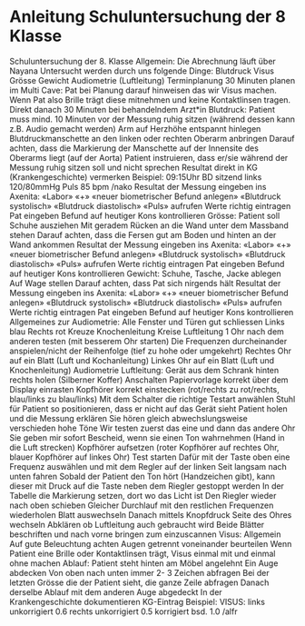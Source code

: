 # Anleitung Schuluntersuchung der 8 Klasse 

Schuluntersuchung der 8. Klasse
Allgemein:
Die Abrechnung läuft über Nayana
Untersucht werden durch uns folgende Dinge:
Blutdruck
Visus
Grösse
Gewicht
Audiometrie (Luftleitung)
Terminplanung
30 Minuten planen im Multi
Cave: Pat bei Planung darauf hinweisen das wir Visus machen. Wenn Pat also Brille trägt diese mitnehmen und keine Kontaktlinsen tragen.
Direkt danach 30 Minuten bei behandelndem Arzt*in
Blutdruck:
Patient muss mind. 10 Minuten vor der Messung ruhig sitzen (während dessen kann z.B. Audio gemacht werden)
Arm auf Herzhöhe entspannt hinlegen
Blutdruckmanschette an den linken oder rechten Oberarm anbringen
Darauf achten, dass die Markierung der Manschette auf der Innensite des Oberarms liegt (auf der Aorta)
Patient instruieren, dass er/sie während der Messung ruhig sitzen soll und nicht sprechen
Resultat direkt in KG (Krankengeschichte) vermerken
Beispiel: 09:15Uhr BD sitzend links 120/80mmHg Puls 85 bpm /nako
Resultat der Messung eingeben ins Axenita:
«Labor»
«+»
«neuer biometrischer Befund anlegen»
«Blutdruck systolisch» «Blutdruck diastolisch» «Puls» aufrufen
Werte richtig eintragen
Pat eingeben
Befund auf heutiger Kons kontrollieren
Grösse:
Patient soll Schuhe ausziehen
Mit geradem Rücken an die Wand unter dem Massband stehen
Darauf achten, dass die Fersen gut am Boden und hinten an der Wand ankommen
Resultat der Messung eingeben ins Axenita:
«Labor»
«+»
«neuer biometrischer Befund anlegen»
«Blutdruck systolisch» «Blutdruck diastolisch» «Puls» aufrufen
Werte richtig eintragen
Pat eingeben
Befund auf heutiger Kons kontrollieren
Gewicht:
Schuhe, Tasche, Jacke ablegen
Auf Wage stellen
Darauf achten, dass Pat sich nirgends hält
Resultat der Messung eingeben ins Axenita:
«Labor»
«+»
«neuer biometrischer Befund anlegen»
«Blutdruck systolisch» «Blutdruck diastolisch» «Puls» aufrufen
Werte richtig eintragen
Pat eingeben
Befund auf heutiger Kons kontrollieren
Allgemeines zur Audiometrie:
Alle Fenster und Türen gut schliessen
Links  blau
Rechts rot
Kreuze  Knochenleitung
Kreise Luftleitung
1 Ohr nach dem anderen testen (mit besserem Ohr starten)
Die Frequenzen durcheinander anspielen/nicht der Reihenfolge (tief zu hohe oder umgekehrt)
Rechtes Ohr auf ein Blatt (Luft und Kochanleitung)
Linkes Ohr auf ein Blatt (Luft und Knochenleitung)
Audiometrie Luftleitung:
Gerät aus dem Schrank hinten rechts holen (Silberner Koffer)
Anschalten
Papiervorlage korrekt über dem Display einrasten
Kopfhörer korrekt einstecken (rot/rechts zu rot/rechts, blau/links zu blau/links)
Mit dem Schalter die richtige Testart anwählen
Stuhl für Patient so positionieren, dass er nicht auf das Gerät sieht
Patient holen und die Messung erklären
Sie hören gleich abwechslungsweise verschieden hohe Töne
Wir testen zuerst das eine und dann das andere Ohr
Sie geben mir sofort Bescheid, wenn sie einen Ton wahrnehmen (Hand in die Luft strecken)
Kopfhörer aufsetzen (roter Kopfhörer auf rechtes Ohr, blauer Kopfhörer auf linkes Ohr)
Test starten
Dafür mit der Taste oben eine Frequenz auswählen und mit dem Regler auf der linken Seit langsam nach unten fahren
Sobald der Patient den Ton hört (Handzeichen gibt), kann dieser mit Druck auf die Taste neben dem Riegler gestoppt werden
In der Tabelle die Markierung setzen, dort wo das Licht ist
Den Riegler wieder nach oben schieben
Gleicher Durchlauf mit den restlichen Frequenzen wiederholen
Blatt auswechseln
Danach mittels Knopfdruck Seite des Ohres wechseln
Abklären ob Luftleitung auch gebraucht wird
Beide Blätter beschriften und nach vorne bringen zum einzuscannen
Visus:
Allgemein
Auf gute Beleuchtung achten
Augen getrennt voneinander beurteilen
Wenn Patient eine Brille oder Kontaktlinsen trägt, Visus einmal mit und einmal ohne machen
Ablauf:
Patient steht hinten am Möbel angelehnt
Ein Auge abdecken
Von oben nach unten immer 2- 3 Zeichen abfragen
Bei der letzten Grösse die der Patient sieht, die ganze Zeile abfragen
Danach derselbe Ablauf mit dem anderen Auge abgedeckt
In der Krankengeschichte dokumentieren
KG-Eintrag Beispiel:
VISUS: links unkorrigiert 0.6      rechts unkorrigiert 0.5       korrigiert bsd. 1.0 /alfr